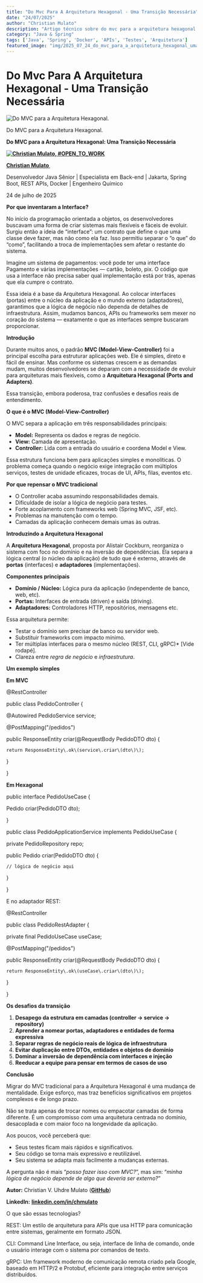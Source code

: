 ```yaml
---
title: "Do Mvc Para A Arquitetura Hexagonal - Uma Transição Necessária"
date: "24/07/2025"
author: "Christian Mulato"
description: "Artigo técnico sobre do mvc para a arquitetura hexagonal - uma transição necessária"
category: "Java & Spring"
tags: ['Java', 'Spring', 'Docker', 'APIs', 'Testes', 'Arquitetura']
featured_image: "img/2025_07_24_do_mvc_para_a_arquitetura_hexagonal_uma_transicao_necessaria_featured.jpg"
---
```


# Do Mvc Para A Arquitetura Hexagonal - Uma Transição Necessária

![Do MVC para a Arquitetura Hexagonal.](img/image_not_found.png)

Do MVC para a Arquitetura Hexagonal\.

__Do MVC para a Arquitetura Hexagonal: Uma Transição Necessária__

__[![Christian Mulato, #OPEN_TO_WORK](img/image_not_found.png)](https://www.linkedin.com/in/chmulato/)__

__[Christian Mulato ](https://www.linkedin.com/in/chmulato/)__

Desenvolvedor Java Sênior | Especialista em Back\-end | Jakarta, Spring Boot, REST APIs, Docker | Engenheiro Químico

24 de julho de 2025

__Por que inventaram a Interface?__

No início da programação orientada a objetos, os desenvolvedores buscavam uma forma de criar sistemas mais flexíveis e fáceis de evoluir\. Surgiu então a ideia de “interface”: um contrato que define o que uma classe deve fazer, mas não como ela faz\. Isso permitiu separar o “o que” do “como”, facilitando a troca de implementações sem afetar o restante do sistema\.

Imagine um sistema de pagamentos: você pode ter uma interface Pagamento e várias implementações — cartão, boleto, pix\. O código que usa a interface não precisa saber qual implementação está por trás, apenas que ela cumpre o contrato\.

Essa ideia é a base da Arquitetura Hexagonal\. Ao colocar interfaces \(portas\) entre o núcleo da aplicação e o mundo externo \(adaptadores\), garantimos que a lógica de negócio não dependa de detalhes de infraestrutura\. Assim, mudamos bancos, APIs ou frameworks sem mexer no coração do sistema — exatamente o que as interfaces sempre buscaram proporcionar\.

__Introdução__

Durante muitos anos, o padrão __MVC \(Model\-View\-Controller\)__ foi a principal escolha para estruturar aplicações web\. Ele é simples, direto e fácil de ensinar\. Mas conforme os sistemas crescem e as demandas mudam, muitos desenvolvedores se deparam com a necessidade de evoluir para arquiteturas mais flexíveis, como a __Arquitetura Hexagonal \(Ports and Adapters\)__\.

Essa transição, embora poderosa, traz confusões e desafios reais de entendimento\.

__O que é o MVC \(Model\-View\-Controller\)__

O MVC separa a aplicação em três responsabilidades principais:

- __Model:__ Representa os dados e regras de negócio\.
- __View:__ Camada de apresentação\.
- __Controller:__ Lida com a entrada do usuário e coordena Model e View\.

Essa estrutura funciona bem para aplicações simples e monolíticas\. O problema começa quando o negócio exige integração com múltiplos serviços, testes de unidade eficazes, trocas de UI, APIs, filas, eventos etc\.

__Por que repensar o MVC tradicional__

- O Controller acaba assumindo responsabilidades demais\.
- Dificuldade de isolar a lógica de negócio para testes\.
- Forte acoplamento com frameworks web \(Spring MVC, JSF, etc\)\.
- Problemas na manutenção com o tempo\.
- Camadas da aplicação conhecem demais umas às outras\.

__Introduzindo a Arquitetura Hexagonal__

A __Arquitetura Hexagonal__, proposta por Alistair Cockburn, reorganiza o sistema com foco no domínio e na inversão de dependências\. Ela separa a lógica central \(o núcleo da aplicação\) de tudo que é externo, através de __portas__ \(interfaces\) e __adaptadores__ \(implementações\)\.

__Componentes principais__

- __Domínio / Núcleo:__ Lógica pura da aplicação \(independente de banco, web, etc\)\.
- __Portas:__ Interfaces de entrada \(driven\) e saída \(driving\)\.
- __Adaptadores:__ Controladores HTTP, repositórios, mensagens etc\.

Essa arquitetura permite:

- Testar o domínio sem precisar de banco ou servidor web\.
- Substituir frameworks com impacto mínimo\.
- Ter múltiplas interfaces para o mesmo núcleo \(REST, CLI, gRPC\)\* \[Vide rodapé\]\.
- Clareza entre *regra de negócio* e *infraestrutura*\.

__Um exemplo simples__

__Em MVC__

@RestController

public class PedidoController \{

  @Autowired PedidoService service;

  @PostMapping\("/pedidos"\)

  public ResponseEntity<Pedido> criar\(@RequestBody PedidoDTO dto\) \{

    return ResponseEntity\.ok\(service\.criar\(dto\)\);

  \}

\}

__Em Hexagonal__

public interface PedidoUseCase \{

  Pedido criar\(PedidoDTO dto\);

\}

public class PedidoApplicationService implements PedidoUseCase \{

  private PedidoRepository repo;

  public Pedido criar\(PedidoDTO dto\) \{

    // lógica de negócio aqui

  \}

\}

E no adaptador REST:

@RestController

public class PedidoRestAdapter \{

  private final PedidoUseCase useCase;

  @PostMapping\("/pedidos"\)

  public ResponseEntity<Pedido> criar\(@RequestBody PedidoDTO dto\) \{

    return ResponseEntity\.ok\(useCase\.criar\(dto\)\);

  \}

\}

__Os desafios da transição__

1. __Desapego da estrutura em camadas \(controller \-> service \-> repository\)__
2. __Aprender a nomear portas, adaptadores e entidades de forma expressiva__
3. __Separar regras de negócio reais de lógica de infraestrutura__
4. __Evitar duplicação entre DTOs, entidades e objetos de domínio__
5. __Dominar a inversão de dependência com interfaces e injeção__
6. __Reeducar a equipe para pensar em termos de casos de uso__

__Conclusão__

Migrar do MVC tradicional para a Arquitetura Hexagonal é uma mudança de mentalidade\. Exige esforço, mas traz benefícios significativos em projetos complexos e de longo prazo\.

Não se trata apenas de trocar nomes ou empacotar camadas de forma diferente\. É um compromisso com uma arquitetura centrada no domínio, desacoplada e com maior foco na longevidade da aplicação\.

Aos poucos, você perceberá que:

- Seus testes ficam mais rápidos e significativos\.
- Seu código se torna mais expressivo e reutilizável\.
- Seu sistema se adapta mais facilmente a mudanças externas\.

A pergunta não é mais “*posso fazer isso com MVC?*”, mas sim: “*minha lógica de negócio depende de algo que deveria ser externo?*”

__Autor:__ Christian V\. Uhdre Mulato \([__GitHub__](https://github.com/chmulato)\)

__LinkedIn:__ [__linkedin\.com/in/chmulato__](http://linkedin.com/in/chmulato)

 O que são essas tecnologias?

REST: Um estilo de arquitetura para APIs que usa HTTP para comunicação entre sistemas, geralmente em formato JSON\.

CLI: Command Line Interface, ou seja, interface de linha de comando, onde o usuário interage com o sistema por comandos de texto\.

gRPC: Um framework moderno de comunicação remota criado pela Google, baseado em HTTP/2 e Protobuf, eficiente para integração entre serviços distribuídos\.

